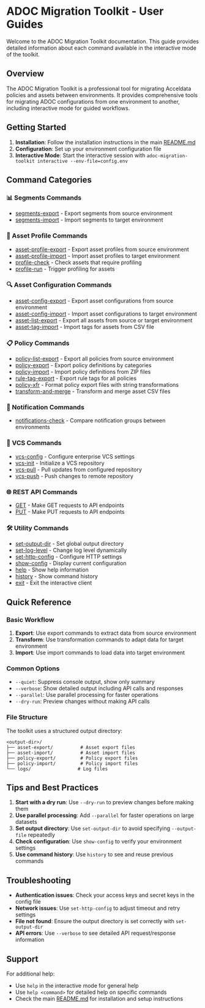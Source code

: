# ADOC Migration Toolkit - User Guides

Welcome to the ADOC Migration Toolkit documentation. This guide provides detailed information about each command available in the interactive mode of the toolkit.

## Overview

The ADOC Migration Toolkit is a professional tool for migrating Acceldata policies and assets between environments. It provides comprehensive tools for migrating ADOC configurations from one environment to another, including interactive mode for guided workflows.

## Getting Started

1. **Installation**: Follow the installation instructions in the main [README.md](../README.md)
2. **Configuration**: Set up your environment configuration file
3. **Interactive Mode**: Start the interactive session with `adoc-migration-toolkit interactive --env-file=config.env`

## Command Categories

### 📊 Segments Commands
- [segments-export](segments-export.md) - Export segments from source environment
- [segments-import](segments-import.md) - Import segments to target environment

### 🔧 Asset Profile Commands
- [asset-profile-export](asset-profile-export.md) - Export asset profiles from source environment
- [asset-profile-import](asset-profile-import.md) - Import asset profiles to target environment
- [profile-check](profile-check.md) - Check assets that require profiling
- [profile-run](profile-run.md) - Trigger profiling for assets

### 🔍 Asset Configuration Commands
- [asset-config-export](asset-config-export.md) - Export asset configurations from source environment
- [asset-config-import](asset-config-import.md) - Import asset configurations to target environment
- [asset-list-export](asset-list-export.md) - Export all assets from source or target environment
- [asset-tag-import](asset-tag-import.md) - Import tags for assets from CSV file

### 📋 Policy Commands
- [policy-list-export](policy-list-export.md) - Export all policies from source environment
- [policy-export](policy-export.md) - Export policy definitions by categories
- [policy-import](policy-import.md) - Import policy definitions from ZIP files
- [rule-tag-export](rule-tag-export.md) - Export rule tags for all policies
- [policy-xfr](policy-xfr.md) - Format policy export files with string transformations
- [transform-and-merge](transform-and-merge.md) - Transform and merge asset CSV files

### 🔧 Notification Commands
- [notifications-check](notifications-check.md) - Compare notification groups between environments

### 🔧 VCS Commands
- [vcs-config](vcs-config.md) - Configure enterprise VCS settings
- [vcs-init](vcs-init.md) - Initialize a VCS repository
- [vcs-pull](vcs-pull.md) - Pull updates from configured repository
- [vcs-push](vcs-push.md) - Push changes to remote repository

### 🌐 REST API Commands
- [GET](api-get.md) - Make GET requests to API endpoints
- [PUT](api-put.md) - Make PUT requests to API endpoints

### 🛠️ Utility Commands
- [set-output-dir](set-output-dir.md) - Set global output directory
- [set-log-level](set-log-level.md) - Change log level dynamically
- [set-http-config](set-http-config.md) - Configure HTTP settings
- [show-config](show-config.md) - Display current configuration
- [help](help.md) - Show help information
- [history](history.md) - Show command history
- [exit](exit.md) - Exit the interactive client

## Quick Reference

### Basic Workflow
1. **Export**: Use export commands to extract data from source environment
2. **Transform**: Use transformation commands to adapt data for target environment
3. **Import**: Use import commands to load data into target environment

### Common Options
- `--quiet`: Suppress console output, show only summary
- `--verbose`: Show detailed output including API calls and responses
- `--parallel`: Use parallel processing for faster operations
- `--dry-run`: Preview changes without making API calls

### File Structure
The toolkit uses a structured output directory:
```
<output-dir>/
├── asset-export/          # Asset export files
├── asset-import/          # Asset import files
├── policy-export/         # Policy export files
├── policy-import/         # Policy import files
└── logs/                 # Log files
```

## Tips and Best Practices

1. **Start with a dry run**: Use `--dry-run` to preview changes before making them
2. **Use parallel processing**: Add `--parallel` for faster operations on large datasets
3. **Set output directory**: Use `set-output-dir` to avoid specifying `--output-file` repeatedly
4. **Check configuration**: Use `show-config` to verify your environment settings
5. **Use command history**: Use `history` to see and reuse previous commands

## Troubleshooting

- **Authentication issues**: Check your access keys and secret keys in the config file
- **Network issues**: Use `set-http-config` to adjust timeout and retry settings
- **File not found**: Ensure the output directory is set correctly with `set-output-dir`
- **API errors**: Use `--verbose` to see detailed API request/response information

## Support

For additional help:
- Use `help` in the interactive mode for general help
- Use `help <command>` for detailed help on specific commands
- Check the main [README.md](../README.md) for installation and setup instructions 
